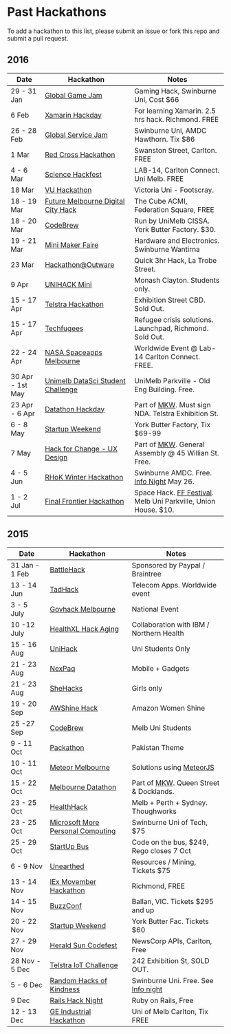 Past Hackathons
=====================

To add a hackathon to this list, please submit an issue or fork this repo and submit a pull request.

## 2016

| Date            | Hackathon                                                | Notes            |
| --------------- | -------------------------------------------------------- | --------------------- |
| 29 - 31 Jan | [Global Game Jam](http://globalgamejam.org/2016/jam-sites/melbourne) | Gaming Hack, Swinburne Uni, Cost $66 |
| 6 Feb      | [Xamarin Hackday](http://xamarinhackday.com/melbourne/)   |  For learning Xamarin. 2.5 hrs hack. Richmond. FREE   |
| 26 - 28 Feb      | [Global Service Jam](http://www.eventbrite.com.au/e/global-service-jam-melbourne-2016-feb-26-28-tickets-20993628508?aff=es2)   |  Swinburne Uni, AMDC Hawthorn. Tix $86   |
| 1 Mar     | [Red Cross Hackathon](https://www.eventbrite.com.au/e/red-cross-hackathon-advancing-social-cohesion-tickets-20937217782?aff=es2)   |  Swanston Street, Carlton. FREE   |
| 4 - 6 Mar | [Science Hackfest](http://sciencehackau.github.io/melbourne/)   |  LAB-14, Carlton Connect. Uni Melb. FREE |
| 18 Mar  | [VU Hackathon](https://fbcdn-sphotos-b-a.akamaihd.net/hphotos-ak-xaf1/t31.0-8/s960x960/12195059_1190870377611299_8531768420151598936_o.jpg)   |  Victoria Uni - Footscray.  |
| 18 - 19 Mar | [Future Melbourne Digital City Hack](http://participate.melbourne.vic.gov.au/future/events/future-melbourne-digital-city-hack-2016) | The Cube ACMI, Federation Square, FREE |
| 18 - 20 Mar  | [CodeBrew](http://codebrew.net.au/)   |  Run by UniMelb CISSA. York Butter Factory. $30.  |
| 19 - 21 Mar  | [Mini Maker Faire](https://www.eventbrite.com.au/e/melbourne-mini-maker-faire-tickets-20716280954) | Hardware and Electronics. Swinburne Wantirna |
| 23 Mar  | [Hackathon@Outware](http://www.codeforaustralia.org/events/hackathon-outware-mobile)   |  Quick 3hr Hack, La Trobe Street. |
| 9 Apr  | [UNIHACK Mini](https://www.eventbrite.com.au/e/unihack-mini-tickets-22729603857) | Monash Clayton. Students only. |
| 15 - 17 Apr  | [Telstra Hackathon](https://www.eventbrite.com.au/e/telstra-hackathon-tickets-21750621695?aff=ebrowse)   |  Exhibition Street CBD. Sold Out. |
| 15 - 17 Apr  | [Techfugees](http://techfugees.com/)   |  Refugee crisis solutions. Launchpad, Richmond. Sold Out. |
| 22 - 24 Apr  | [ NASA Spaceapps Melbourne](https://2016.spaceappschallenge.org/locations/melbourne-australia)   |  Worldwide Event @ Lab-14 Carlton Connect. FREE. |
| 30 Apr - 1st May   | [Unimelb DataSci Student Challenge](http://www.unimelb.dsschack.com) | UniMelb Parkville - Old Eng Building. Free.| 
| 23 Apr - 6 Apr   | [Datathon Hackday](http://www.datasciencemelbourne.com/datathon2016) | Part of [MKW](http://www.thatsmelbourne.com.au/Whatson/knowledgeweek/Pages/knowledgeweek.aspx). Must sign NDA. Telstra Exhibition St. | 
| 6 - 8 May   | [Startup Weekend](http://www.up.co/communities/australia/melbourne/startup-weekend/8515) | York Butter Factory, Tix $69-99 | 
| 7 May  | [Hack for Change - UX Design](https://generalassemb.ly/education/hack-for-change-a-ux-design-hackathon-for-melbourne-knowledge-week/melbourne/21596) | Part of [MKW](http://www.thatsmelbourne.com.au/Whatson/knowledgeweek/Pages/knowledgeweek.aspx). General Assembly @ 45 Willian St. Free. |
| 4 - 5 Jun  | [RHoK Winter Hackathon](http://www.meetup.com/Random-Hacks-of-Kindness-Melbourne/events/229654072/)   |  Swinburne AMDC. Free. [Info Night](http://www.meetup.com/Random-Hacks-of-Kindness-Melbourne/events/229654057/) May 26. |
| 1 - 2 Jul    | [Final Frontier Hackathon](http://www.finalfrontier.co/hackathon/) | Space Hack. [FF Festival](http://www.meetup.com/MelSpaceNet/events/229194680/). Melb Uni Parkville, Union House. $10. |

## 2015

| Date            | Hackathon                                                | Notes            |
| --------------- | -------------------------------------------------------- | --------------------- |
| 31 Jan - 1 Feb  | [BattleHack](https://2015.battlehack.org/melbourne)    | Sponsored by Paypal / Braintree   |
| 13 - 14 Jun      | [TadHack](http://tadhack.com/2015/tadhack-global/#melbourne)   | Telecom Apps. Worldwide event   |
| 3 - 5 July      | [Govhack Melbourne](https://www.govhack.org/)         | National Event   |
| 10 -12 July      | [HealthXL Hack Aging](http://healthxl.org/hack-aging/)     | Collaboration with IBM / Northern Health  |
| 15 - 16 Aug     | [UniHack](http://unihack.net/)                        | Uni Students Only     |
| 21 - 23 Aug     | [NexPaq](http://nexpaq.com/hackathon/)                | Mobile + Gadgets     |
| 21 - 23 Aug     | [SheHacks](http://www.eventbrite.com.au/e/shehacks-melbourne-2015-tickets-17540605423)         | Girls only    |
| 19 - 20 Sep     | [AWShine Hack](http://aws.amazon.com/events/awshine/)           | Amazon Women Shine    |
|  25 -27 Sep     | [CodeBrew](http://www.eventbrite.com.au/e/codebrew-tickets-17094447954)           | Melb Uni Students    |
| 9 - 11 Oct     | [Packathon](http://www.eventbrite.com/e/pakathon-melbourne-hackathon-2015-tickets-18466988259?aff=es2)           | Pakistan Theme   |
| 10 - 11 Oct     | [Meteor Melbourne](http://www.meetup.com/Meteor-Melbourne/events/225578389/)           | Solutions using [MeteorJS](https://www.meteor.com/) |
| 15 - 22 Oct    | [Melbourne Datathon](http://datathon.zusedigital.com/)    | Part of [MKW](http://www.thatsmelbourne.com.au/Whatson/knowledgeweek/Pages/knowledgeweek.aspx). Queen Street & Docklands.   |
| 23 - 25 Oct     | [HealthHack](http://www.healthhack.com.au/)           | Melb + Perth + Sydney. Thoughworks    |
| 23 - 25 Oct     | [Microsoft More Personal Computing](https://www.eventbrite.com/e/microsoft-more-personal-computing-hackathon-tickets-18444311432)    | Swinburne Uni of Tech, $75  |
| 25 - 29 Oct     | [StartUp Bus](https://australia.startupbus.com/)    | Code on the bus, $249, Rego closes 7 Oct  |
| 6 - 9 Nov       | [Unearthed](http://www.eventbrite.com.au/e/unearthed-melbourne-2015-tickets-17916271049)   |  Resources / Mining, Tickets $75 |
| 13 - 14 Nov       | [IEx Movember Hackathon](https://www.eventbrite.com.au/e/hackathon-movember-edition-tickets-19090733899)   |  Richmond, FREE |
| 14 - 15 Nov       | [BuzzConf](https://buzzconf.io/register/)   |  Ballan, VIC. Tickets $295 and up |
| 20 - 22 Nov       | [Startup Weekend](http://www.up.co/communities/australia/startup-weekend/7862)   |  York Butter Fac. Tickets $60 |
| 27 - 29 Nov  | [Herald Sun Codefest](http://www.hscodefest.com/) |  NewsCorp APIs, Carlton, Free |
| 28 Nov - 5 Dec | [Telstra IoT Challenge](https://www.eventbrite.com.au/e/telstra-internet-of-things-challenge-tickets-18772842076)   |  242 Exhibition St, SOLD OUT. |
| 5 - 6 Dec       | [Random Hacks of Kindness](http://www.meetup.com/Random-Hacks-of-Kindness-Melbourne/events/225364767/)   | Swinburne Uni. Free. See [Info night](http://www.meetup.com/Random-Hacks-of-Kindness-Melbourne/events/225192666/)   |
| 9 Dec       | [Rails Hack Night](http://www.meetup.com/Ruby-On-Rails-Oceania-Melbourne/events/225247010/) | Ruby on Rails, Free |
| 12 - 13 Dec       | [GE Industrial Hackathon](https://www.eventbrite.com.au/e/ge-industrial-hackathon-melbourne-tickets-19308479181)   | Uni of Melb Carlton, Tix FREE  |
